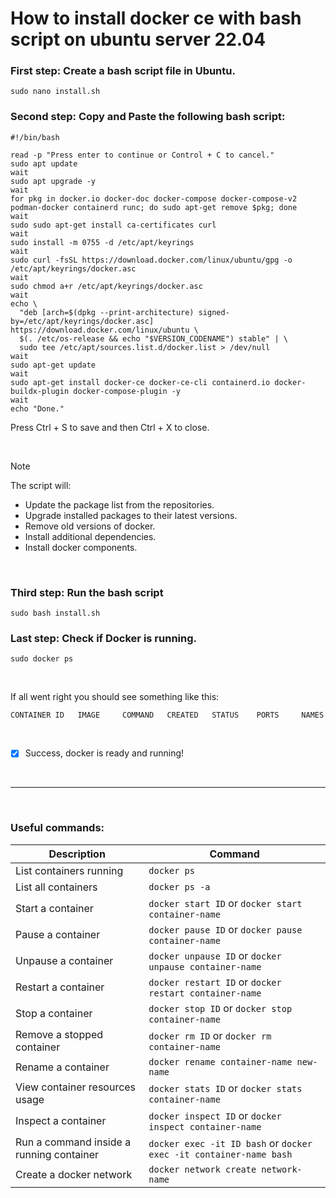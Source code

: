 # How to install docker ce with bash script on ubuntu server 22.04

### First step: Create a bash script file in Ubuntu.
```
sudo nano install.sh
```

### Second step: Copy and Paste the following bash script:

```
#!/bin/bash

read -p "Press enter to continue or Control + C to cancel."
sudo apt update
wait
sudo apt upgrade -y
wait
for pkg in docker.io docker-doc docker-compose docker-compose-v2 podman-docker containerd runc; do sudo apt-get remove $pkg; done
wait
sudo sudo apt-get install ca-certificates curl
wait
sudo install -m 0755 -d /etc/apt/keyrings
wait
sudo curl -fsSL https://download.docker.com/linux/ubuntu/gpg -o /etc/apt/keyrings/docker.asc
wait
sudo chmod a+r /etc/apt/keyrings/docker.asc
wait
echo \
  "deb [arch=$(dpkg --print-architecture) signed-by=/etc/apt/keyrings/docker.asc] https://download.docker.com/linux/ubuntu \
  $(. /etc/os-release && echo "$VERSION_CODENAME") stable" | \
  sudo tee /etc/apt/sources.list.d/docker.list > /dev/null
wait
sudo apt-get update
wait
sudo apt-get install docker-ce docker-ce-cli containerd.io docker-buildx-plugin docker-compose-plugin -y
wait
echo "Done."
```

Press Ctrl + S to save and then Ctrl + X to close.

&nbsp;

> [!NOTE]
> The script will:
> - Update the package list from the repositories.
> - Upgrade installed packages to their latest versions.
> - Remove old versions of docker.
> - Install additional dependencies.
> - Install docker components.

&nbsp;

### Third step: Run the bash script
```
sudo bash install.sh
```

### Last step: Check if Docker is running.
```
sudo docker ps
```

&nbsp;

If all went right you should see something like this:
```
CONTAINER ID   IMAGE     COMMAND   CREATED   STATUS    PORTS     NAMES
```

&nbsp;

- [x] Success, docker is ready and running!

&nbsp;

---
&nbsp;

### Useful commands:
| Description  | Command |
| ------------- | ------------- |
| List containers running | `docker ps` |
| List all containers | `docker ps -a` |
| Start a container | `docker start ID` or `docker start container-name` |
| Pause a container | `docker pause ID` or `docker pause container-name` |
| Unpause a container | `docker unpause ID` or `docker unpause container-name` |
| Restart a container | `docker restart ID` or `docker restart container-name` |
| Stop a container | `docker stop ID` or `docker stop container-name` |
| Remove a stopped container | `docker rm ID` or `docker rm container-name` |
| Rename a container | `docker rename container-name new-name` |
| View container resources usage | `docker stats ID` or `docker stats container-name`|
| Inspect a container | `docker inspect ID` or `docker inspect container-name`|
| Run a command inside a running container | `docker exec -it ID bash` or `docker exec -it container-name bash`|
| Create a docker network | `docker network create network-name` |
